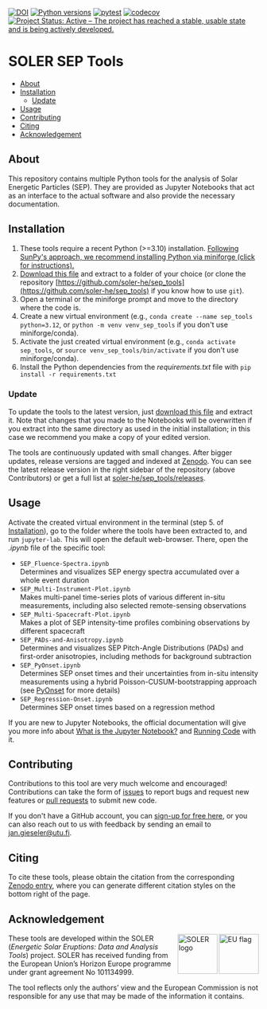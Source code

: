 [![DOI](https://zenodo.org/badge/DOI/10.5281/zenodo.15058294.svg)](https://doi.org/10.5281/zenodo.15058293)
[![Python versions](https://img.shields.io/badge/python-3.10_--_3.13-blue)]()
[![pytest](https://github.com/soler-he/sep_tools/actions/workflows/pytest.yml/badge.svg?branch=main)](https://github.com/soler-he/sep_tools/actions/workflows/pytest.yml)
[![codecov](https://codecov.io/gh/soler-he/sep_tools/graph/badge.svg?token=YW5I35VUIC)](https://codecov.io/gh/soler-he/sep_tools)
[![Project Status: Active – The project has reached a stable, usable state and is being actively developed.](https://www.repostatus.org/badges/latest/active.svg)](https://www.repostatus.org/#active)

# SOLER SEP Tools

- [About](#about)
- [Installation](#installation)
    - [Update](#update)
- [Usage](#usage)
- [Contributing](#contributing)
- [Citing](#citing)
- [Acknowledgement](#acknowledgement)

## About

This repository contains multiple Python tools for the analysis of Solar Energetic Particles (SEP). They are provided as Jupyter Notebooks that act as an interface to the actual software and also provide the necessary documentation.

## Installation

1. These tools require a recent Python (>=3.10) installation. [Following SunPy's approach, we recommend installing Python via miniforge (click for instructions).](https://docs.sunpy.org/en/stable/tutorial/installation.html#installing-python)
2. [Download this file](https://github.com/soler-he/sep_tools/archive/refs/heads/main.zip) and extract to a folder of your choice (or clone the repository [https://github.com/soler-he/sep_tools](https://github.com/soler-he/sep_tools) if you know how to use `git`).
3. Open a terminal or the miniforge prompt and move to the directory where the code is.
4. Create a new virtual environment (e.g., `conda create --name sep_tools python=3.12`, or `python -m venv venv_sep_tools` if you don't use miniforge/conda).
5. Activate the just created virtual environment (e.g., `conda activate sep_tools`, or `source venv_sep_tools/bin/activate` if you don't use miniforge/conda).
6. Install the Python dependencies from the *requirements.txt* file with `pip install -r requirements.txt`

### Update

To update the tools to the latest version, just [download this file](https://github.com/soler-he/sep_tools/archive/refs/heads/main.zip) and extract it. Note that changes that you made to the Notebooks will be overwritten if you extract into the same directory as used in the initial installation; in this case we recommend you make a copy of your edited version.

The tools are continuously updated with small changes. After bigger updates, release versions are tagged and indexed at [Zenodo](https://doi.org/10.5281/zenodo.15058293). You can see the latest release version in the right sidebar of the repository (above Contributors) or get a full list at [soler-he/sep_tools/releases](https://github.com/soler-he/sep_tools/releases).

## Usage

Activate the created virtual environment in the terminal (step 5. of [Installation](#installation)), go to the folder where the tools have been extracted to, and run `jupyter-lab`. This will open the default web-browser. There, open the *.ipynb* file of the specific tool:

- `SEP_Fluence-Spectra.ipynb`<br>Determines and visualizes SEP energy spectra accumulated over a whole event duration
- `SEP_Multi-Instrument-Plot.ipynb`<br>Makes multi-panel time-series plots of various different in-situ measurements, including also selected remote-sensing observations
- `SEP_Multi-Spacecraft-Plot.ipynb`<br>Makes a plot of SEP intensity-time profiles combining observations by different spacecraft
- `SEP_PADs-and-Anisotropy.ipynb`<br>Determines and visualizes SEP Pitch-Angle Distributions (PADs) and first-order anisotropies, including methods for background subtraction
- `SEP_PyOnset.ipynb`<br>Determines SEP onset times and their uncertainties from in-situ intensity measurements using a hybrid Poisson-CUSUM-bootstrapping approach (see [PyOnset](https://github.com/Christian-Palmroos/PyOnset) for more details)
- `SEP_Regression-Onset.ipynb`<br>Determines SEP onset times based on a regression method

If you are new to Jupyter Notebooks, the official documentation will give you more info about [What is the Jupyter Notebook?](https://jupyter-notebook.readthedocs.io/en/stable/examples/Notebook/What%20is%20the%20Jupyter%20Notebook.html) and [Running Code](https://jupyter-notebook.readthedocs.io/en/stable/examples/Notebook/Running%20Code.html) with it.

## Contributing

Contributions to this tool are very much welcome and encouraged! Contributions can take the form of [issues](https://github.com/soler-he/sep_tools/issues) to report bugs and request new features or [pull requests](https://github.com/soler-he/sep_tools/pulls) to submit new code.

If you don't have a GitHub account, you can [sign-up for free here](https://github.com/signup), or you can also reach out to us with feedback by sending an email to jan.gieseler@utu.fi.

## Citing

To cite these tools, please obtain the citation from the corresponding [Zenodo entry](https://doi.org/10.5281/zenodo.15058293), where you can generate different citation styles on the bottom right of the page.

## Acknowledgement

<img align="right" height="80px" src="https://github.com/user-attachments/assets/28c60e00-85b4-4cf3-a422-6f0524c42234" alt="EU flag">
<img align="right" height="80px" src="https://github.com/user-attachments/assets/5bec543a-5d80-4083-9357-f11bc4b339bd" alt="SOLER logo">

These tools are developed within the SOLER (*Energetic Solar Eruptions: Data and Analysis Tools*) project. SOLER has received funding from the European Union’s Horizon Europe programme under grant agreement No 101134999.

The tool reflects only the authors’ view and the European Commission is not responsible for any use that may be made of the information it contains.
